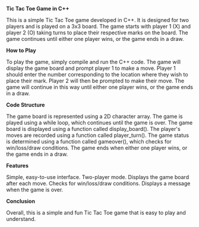 **Tic Tac Toe Game in C++**

This is a simple Tic Tac Toe game developed in C++. It is designed for two players and is played on a 3x3 board. The game starts with player 1 (X) and player 2 (O) taking turns to place their respective marks on the board. The game continues until either one player wins, or the game ends in a draw.

**How to Play**

To play the game, simply compile and run the C++ code. The game will display the game board and prompt player 1 to make a move. Player 1 should enter the number corresponding to the location where they wish to place their mark. Player 2 will then be prompted to make their move. The game will continue in this way until either one player wins, or the game ends in a draw.

**Code Structure**

The game board is represented using a 2D character array.
The game is played using a while loop, which continues until the game is over.
The game board is displayed using a function called display_board().
The player's moves are recorded using a function called player_turn().
The game status is determined using a function called gameover(), which checks for win/loss/draw conditions.
The game ends when either one player wins, or the game ends in a draw.

**Features**

Simple, easy-to-use interface.
Two-player mode.
Displays the game board after each move.
Checks for win/loss/draw conditions.
Displays a message when the game is over.

**Conclusion**

Overall, this is a simple and fun Tic Tac Toe game that is easy to play and understand. 
